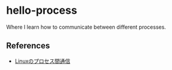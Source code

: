 # hello-process

Where I learn how to communicate between different processes.

## References

* [Linuxのプロセス間通信](https://qiita.com/MoriokaReimen/items/5c4256ef620499a88bb3)
